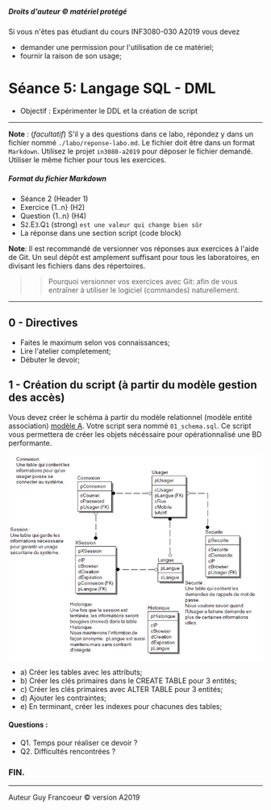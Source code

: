 ##### Droits d'auteur :copyright: matériel protégé 
 Si vous n'êtes pas étudiant du cours INF3080-030 A2019 vous devez 
 - demander une permission pour l'utilisation de ce matériel;
 - fournir la raison de son usage;

# Séance 5: Langage SQL - DML

- Objectif : Expérimenter le DDL et la création de script
   
----
**Note** : (_facultatif_) S'il y a des questions dans ce labo, répondez y dans un fichier nommé
`./labo/reponse-labo.md`.  Le fichier doit être dans un format `Markdown`. Utilisez le projet
`in3080-a2019` pour déposer le fichier demandé. Utiliser le même fichier pour tous les exercices.

##### Format du fichier Markdown
 + Séance 2 (Header 1)
 + Exercice {1..n} (H2)
 + Question {1..n} (H4)
 + S`2`.E`3`.Q`1` (strong) `est une valeur qui change bien sûr`
 + La réponse dans une section script (code block)

**Note**: Il est recommandé de versionner vos réponses aux exercices à l'aide
de Git. Un seul dépôt est amplement suffisant pour tous les laboratoires, en
divisant les fichiers dans des répertoires.

 > > Pourquoi versionner vos exercices avec Git: afin de
vous entraîner à utiliser le logiciel (commandes) naturellement.

----

## 0 - Directives

+ Faites le maximum selon vos connaissances;
+ Lire l'atelier completement;
+ Débuter le devoir;

## 1 - Création du script (à partir du modèle gestion des accès)

Vous devez créer le schéma à partir du modèle relationnel (modèle entité association) [modèle A](./modele_labo.png).  Votre script
sera nommé `01_schema.sql`.  Ce script vous permettera de créer les objets nécéssaire pour opérationnalisé une BD performante.

![modèle A](./modele_labo.png)

+ a) Créer les tables avec les attributs;
+ b) Créer les clés primaires dans le CREATE TABLE pour 3 entités;
+ c) Créer les clés primaires avec ALTER TABLE pour 3 entités;
+ d) Ajouter les contraintes;
+ e) En terminant, créer les indexes pour chacunes des tables;

#### Questions :

- Q1. Temps pour réaliser ce devoir ?
- Q2. Difficultés rencontrées ?

### FIN.

---

Auteur Guy Francoeur :copyright: version A2019
